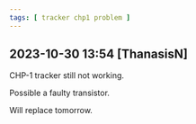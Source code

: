```yaml
---
tags: [ tracker chp1 problem ]
---
```


## 2023-10-30 13:54 [ThanasisN]

CHP-1 tracker still not working.

Possible a faulty transistor.

Will replace tomorrow.

